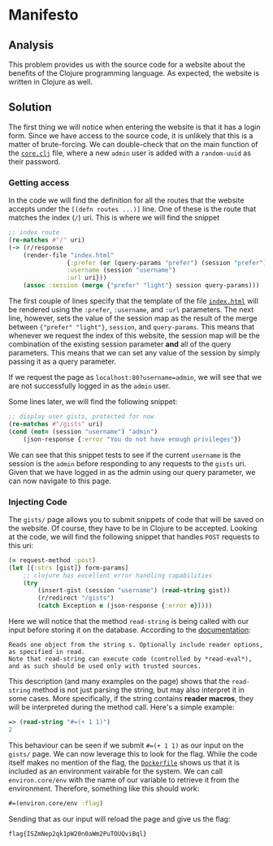 # Manifesto

## Analysis

This problem provides us with the source code for a website about the benefits of the Clojure programming language. As expected, the website is written in Clojure as well.

## Solution

The first thing we will notice when entering the website is that it has a login form. Since we have access to the source code, it is unlikely that this is a matter of brute-forcing. We can double-check that on the main function of the [`core.clj`](src/manifesto/core.clj) file, where a new `admin` user is added with a `random-uuid` as their password.

### Getting access

In the code we will find the definition for all the routes that the website accepts under the `[(defn routes ...)]` line. One of these is the route that matches the index (`/`) uri. This is where we will find the snippet

```clojure
;; index route
(re-matches #"/" uri)
(-> (r/response
    (render-file "index.html"
                {:prefer (or (query-params "prefer") (session "prefer") "light")
                :username (session "username")
                :url uri}))
    (assoc :session (merge {"prefer" "light"} session query-params)))
```

The first couple of lines specify that the template of the file [`index.html`](resources/templates/index.html) will be rendered using the `:prefer`, `:username`, and `:url` parameters. The next line, however, sets the value of the session map as the result of the merge between `{"prefer" "light"}`, `session`, and `query-params`. This means that whenever we request the index of this website, the session map will be the combination of the existing session parameter **and** all of the query parameters. This means that we can set any value of the session by simply passing it as a query parameter.

If we request the page as `localhost:80?username=admin`, we will see that we are not successfully logged in as the `admin` user.

Some lines later, we will find the following snippet:

```clojure
;; display user gists, protected for now
(re-matches #"/gists" uri)
(cond (not= (session "username") "admin")
    (json-response {:error "You do not have enough privileges"})
```

We can see that this snippet tests to see if the current `username` is the session is the `admin` before responding to any requests to the `gists` uri. Given that we have logged in as the admin using our query parameter, we can now navigate to this page.

### Injecting Code

The `gists/` page allows you to submit snippets of code that will be saved on the website. Of course, they have to be in Clojure to be accepted. Looking at the code, we will find the following snippet that handles `POST` requests to this uri:

```clojure
(= request-method :post)
(let [{:strs [gist]} form-params]
    ;; clojure has excellent error handling capabilities
    (try
        (insert-gist (session "username") (read-string gist))
        (r/redirect "/gists")
        (catch Exception e (json-response {:error e}))))
```

Here we will notice that the method `read-string` is being called with our input before storing it on the database. According to the [documentation](https://clojuredocs.org/clojure.core/read-string):

```text
Reads one object from the string s. Optionally include reader options, as specified in read.
Note that read-string can execute code (controlled by *read-eval*), and as such should be used only with trusted sources.
```

This description (and many examples on the page) shows that the `read-string` method is not just parsing the string, but may also interpret it in some cases. More specifically, if the string contains **reader macros**, they will be interpreted during the method call. Here's a simple example:

```clojure
=> (read-string "#=(+ 1 1)")
2
```

This behaviour can be seen if we submit `#=(+ 1 1)` as our input on the `gists/` page. We can now leverage this to look for the flag. While the code itself makes no mention of the flag, the [`Dockerfile`](./Dockerfile) shows us that it is included as an environment vairable for the system. We can call `environ.core/env` with the name of our variable to retrieve it from the environment. Therefore, something like this should work:

```clojure
#=(environ.core/env :flag)
```

Sending that as our input will reload the page and give us the flag:

```
flag{ISZmNep2qk1pW20n0aWm2PuTOUQviBql}
```